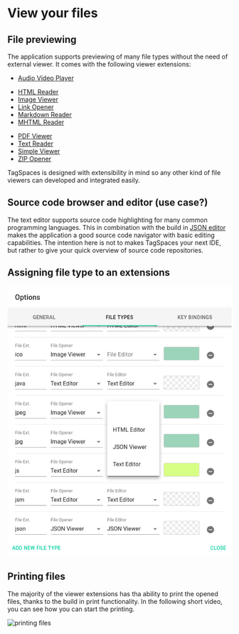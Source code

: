 # View your files

## File previewing

The application supports previewing of many file types without the need of external viewer. It comes with the following viewer extensions:

* [Audio Video Player](extensions/viewerAudioVideo.html)
<!-- * [EPUB Reader](extensions/viewerEPUB.html)-->
* [HTML Reader](extensions/viewerHTML.html)
* [Image Viewer](extensions/viewerImage.html)
* [Link Opener](extensions/viewerURL.html)
* [Markdown Reader](extensions/viewerMD.html)
* [MHTML Reader](extensions/viewerMHTML.html)
<!--* [ODF Viewer](extensions/editorODF.html)-->
* [PDF Viewer](extensions/viewerPDF.html)
* [Text Reader](extensions/viewerText.html)
* [Simple Viewer](extensions/viewerBrowser.html)
* [ZIP Opener](extensions/viewerZIP.html)

TagSpaces is designed with extensibility in mind so any other kind of file viewers can developed and integrated easily.

## Source code browser and editor (use case?)
The text editor supports source code highlighting for many common programming languages. This in combination with the build in [JSON editor](/extensions/editorJSON.html) makes the application a good source code navigator with basic editing capabilities. The intention here is not to makes TagSpaces your next IDE, but rather to give your quick overview of source code repositories.

## Assigning file type to an extensions

![settings tab file types](media/settings-tab-file-types.png)

## Printing files
The majority of the viewer extensions has tha ability to print the opened files, thanks to the build in print functionality. In the following short video, you can see how you can start the printing.

![printing files](media/printing.gif)
